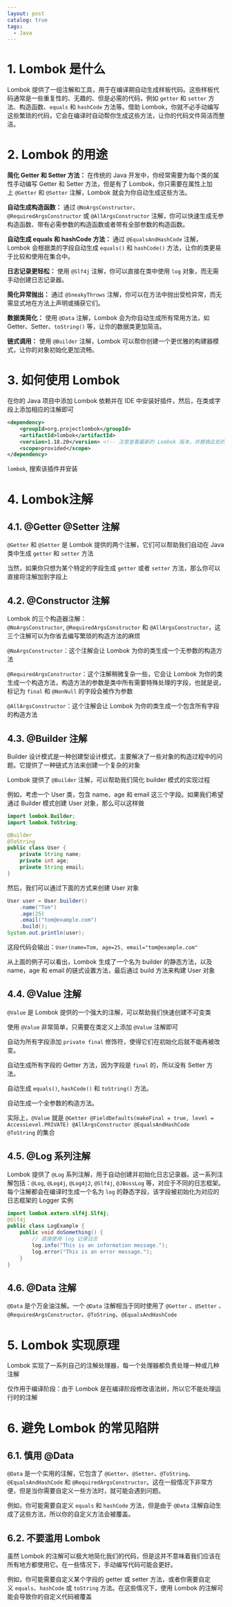 ```yaml
---
layout: post
catalog: true
tags:
  - Java
---
```


# 1. Lombok 是什么

Lombok 提供了一组注解和工具，用于在编译期自动生成样板代码。这些样板代码通常是一些重复性的、无趣的、但是必需的代码，例如 `getter` 和 `setter` 方法、构造函数、`equals` 和 `hashCode` 方法等。借助 Lombok，你就不必手动编写这些繁琐的代码，它会在编译时自动帮你生成这些方法，让你的代码文件简洁而整洁。

# 2. Lombok 的用途

**简化 Getter 和 Setter 方法：** 在传统的 Java 开发中，你经常需要为每个类的属性手动编写 Getter 和 Setter 方法，但是有了 Lombok，你只需要在属性上加上 `@Getter` 和 `@Setter` 注解，Lombok 就会为你自动生成这些方法。

**自动生成构造函数：** 通过 `@NoArgsConstructor`、`@RequiredArgsConstructor` 或 `@AllArgsConstructor` 注解，你可以快速生成无参构造函数、带有必需参数的构造函数或者带有全部参数的构造函数。

**自动生成 equals 和 hashCode 方法：** 通过 `@EqualsAndHashCode` 注解，Lombok 会根据类的字段自动生成 `equals()` 和 `hashCode()` 方法，让你的类更易于比较和使用在集合中。

**日志记录更轻松：** 使用 `@Slf4j` 注解，你可以直接在类中使用 `log` 对象，而无需手动创建日志记录器。

**简化异常抛出：** 通过 `@SneakyThrows` 注解，你可以在方法中抛出受检异常，而无需显式地在方法上声明或捕获它们。

**数据类简化：** 使用 `@Data` 注解，Lombok 会为你自动生成所有常用方法，如 Getter、Setter、`toString()` 等，让你的数据类更加简洁。

**链式调用：** 使用 `@Builder` 注解，Lombok 可以帮你创建一个更优雅的构建器模式，让你的对象初始化更加流畅。

# 3. 如何使用 Lombok

在你的 Java 项目中添加 Lombok 依赖并在 IDE 中安装好插件，然后，在类或字段上添加相应的注解即可

```xml
<dependency>
    <groupId>org.projectlombok</groupId>
    <artifactId>lombok</artifactId>
    <version>1.18.20</version> <!-- 注意查看最新的 Lombok 版本，并替换此处的版本号 -->
    <scope>provided</scope>
</dependency>
```

`lombok`, 搜索该插件并安装
# 4. Lombok注解

## 4.1. @Getter @Setter 注解

`@Getter` 和 `@Setter` 是 Lombok 提供的两个注解，它们可以帮助我们自动在 Java 类中生成 `getter` 和 `setter` 方法

当然，如果你只想为某个特定的字段生成 `getter` 或者 `setter` 方法，那么你可以直接将注解加到字段上
## 4.2. @Constructor 注解

Lombok 的三个构造器注解：`@NoArgsConstructor`, `@RequiredArgsConstructor` 和 `@AllArgsConstructor`，这三个注解可以为你省去编写繁琐的构造方法的麻烦

`@NoArgsConstructor`：这个注解会让 Lombok 为你的类生成一个无参数的构造方法

`@RequiredArgsConstructor`：这个注解稍微复杂一些，它会让 Lombok 为你的类生成一个构造方法，构造方法的参数是类中所有需要特殊处理的字段，也就是说，标记为 `final` 和 `@NonNull` 的字段会被作为参数

`@AllArgsConstructor`：这个注解会让 Lombok 为你的类生成一个包含所有字段的构造方法
## 4.3. @Builder 注解

Builder 设计模式是一种创建型设计模式，主要解决了一些对象的构造过程中的问题。它提供了一种链式方法来创建一个复杂的对象

Lombok 提供了 `@Builder` 注解，可以帮助我们简化 builder 模式的实现过程

例如，考虑一个 User 类，包含 name、age 和 email 这三个字段。如果我们希望通过 Builder 模式创建 User 对象，那么可以这样做

```java
import lombok.Builder;
import lombok.ToString;

@Builder
@ToString
public class User {
    private String name;
    private int age;
    private String email;
}
```

然后，我们可以通过下面的方式来创建 User 对象

```java
User user = User.builder()
    .name("Tom")
    .age(25)
    .email("tom@example.com")
    .build();
System.out.println(user);
```

这段代码会输出：`User(name=Tom, age=25, email="tom@example.com"`

从上面的例子可以看出，Lombok 生成了一个名为 builder 的静态方法，以及 name，age 和 email 的链式设置方法，最后通过 build 方法来构建 User 对象

## 4.4. @Value 注解

`@Value` 是 Lombok 提供的一个强大的注解，可以帮助我们快速创建不可变类

使用 `@Value` 非常简单，只需要在类定义上添加 `@Value` 注解即可

自动为所有字段添加 `private final` 修饰符，使得它们在初始化后就不能再被改变。

自动生成所有字段的 Getter 方法，因为字段是 `final` 的，所以没有 Setter 方法。

自动生成 `equals()`, `hashCode()` 和 `toString()` 方法。

自动生成一个全参数的构造方法。

实际上，`@Value` 就是 `@Getter @FieldDefaults(makeFinal = true, level = AccessLevel.PRIVATE) @AllArgsConstructor @EqualsAndHashCode @ToString` 的集合
## 4.5. @Log 系列注解

Lombok 提供了 `@Log` 系列注解，用于自动创建并初始化日志记录器。这一系列注解包括：`@Log`, `@Log4j`, `@Log4j2`, `@Slf4j`, `@JBossLog` 等，对应于不同的日志框架。每个注解都会在编译时生成一个名为 `log` 的静态字段，该字段被初始化为对应的日志框架的 Logger 实例

```java
import lombok.extern.slf4j.Slf4j;
@Slf4j
public class LogExample {
    public void doSomething() {
        // 直接使用 log 记录日志
        log.info("This is an information message.");
        log.error("This is an error message.");
    }
}
```
## 4.6. @Data 注解

`@Data` 是个万金油注解。一个 `@Data` 注解相当于同时使用了 `@Getter` 、`@Setter` 、`@RequiredArgsConstructor`、`@ToString`、`@EqualsAndHashCode`

# 5. Lombok 实现原理

Lombok 实现了一系列自己的注解处理器，每一个处理器都负责处理一种或几种注解

仅作用于编译阶段：由于 Lombok 是在编译阶段修改语法树，所以它不能处理运行时的注解
# 6. 避免 Lombok 的常见陷阱

## 6.1. 慎用 @Data

`@Data` 是一个实用的注解，它包含了 `@Getter`、`@Setter`、`@ToString`、`@EqualsAndHashCode` 和 `@RequiredArgsConstructor`。这在一般情况下非常方便，但是当你需要自定义一些方法时，就可能会遇到问题。

例如，你可能需要自定义 `equals` 和 `hashCode` 方法，但是由于 `@Data` 注解自动生成了这些方法，所以你的自定义方法会被覆盖。
## 6.2. 不要滥用 Lombok

虽然 Lombok 的注解可以极大地简化我们的代码，但是这并不意味着我们应该在所有地方都使用它。在一些情况下，手动编写代码可能会更好。

例如，你可能需要自定义某个字段的 getter 或 setter 方法，或者你需要自定义 `equals`、`hashCode` 或 `toString` 方法。在这些情况下，使用 Lombok 的注解可能会导致你的自定义代码被覆盖